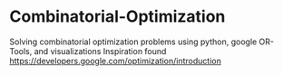 # Combinatorial-Optimization
Solving combinatorial optimization problems using python, google OR-Tools, and visualizations
Inspiration found https://developers.google.com/optimization/introduction
